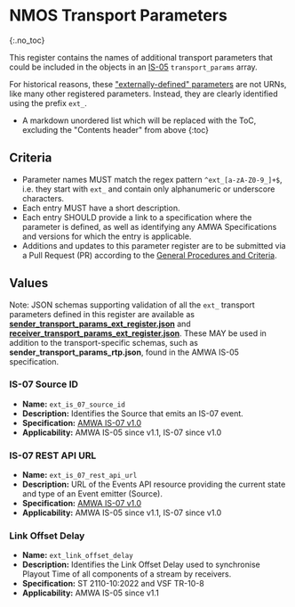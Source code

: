 # NMOS Transport Parameters
{:.no_toc}

This register contains the names of additional transport parameters that could be included in the objects in an [IS-05](https://specs.amwa.tv/is-05) `transport_params` array.

For historical reasons, these ["externally-defined" parameters](https://specs.amwa.tv/is-05/v1.1.1/docs/4.0._Behaviour.html#externally-defined-parameters) are not URNs, like many other registered parameters.
Instead, they are clearly identified using the prefix `ext_`.

- A markdown unordered list which will be replaced with the ToC, excluding the "Contents header" from above
{:toc}

## Criteria

- Parameter names MUST match the regex pattern `^ext_[a-zA-Z0-9_]+$`, i.e. they start with `ext_` and contain only alphanumeric or underscore characters.
- Each entry MUST have a short description.
- Each entry SHOULD provide a link to a specification where the parameter is defined, as well as identifying any AMWA Specifications and versions for which the entry is applicable.
- Additions and updates to this parameter register are to be submitted via a Pull Request (PR) according to the [General Procedures and Criteria](../common/).

## Values

Note: JSON schemas supporting validation of all the `ext_` transport parameters defined in this register are available as **[sender_transport_params_ext_register.json](sender_transport_params_ext_register.json)**
and **[receiver_transport_params_ext_register.json](receiver_transport_params_ext_register.json)**.
These MAY be used in addition to the transport-specific schemas, such as **sender_transport_params_rtp.json**, found in the AMWA IS-05 specification.

### IS-07 Source ID
- **Name:** `ext_is_07_source_id`
- **Description:** Identifies the Source that emits an IS-07 event.
- **Specification:** [AMWA IS-07 v1.0](https://specs.amwa.tv/is-07/v1.0)
- **Applicability:** AMWA IS-05 since v1.1, IS-07 since v1.0

### IS-07 REST API URL
- **Name:** `ext_is_07_rest_api_url`
- **Description:** URL of the Events API resource providing the current state and type of an Event emitter (Source).
- **Specification:** [AMWA IS-07 v1.0](https://specs.amwa.tv/is-07/v1.0)
- **Applicability:** AMWA IS-05 since v1.1, IS-07 since v1.0

### Link Offset Delay
- **Name:** `ext_link_offset_delay`
- **Description:** Identifies the Link Offset Delay used to synchronise Playout Time of all components of a stream by receivers.
- **Specification:** ST 2110-10:2022 and VSF TR-10-8
- **Applicability:** AMWA IS-05 since v1.1
